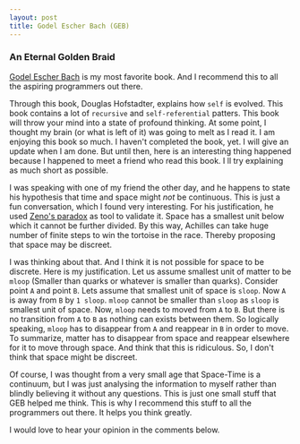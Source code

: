```yaml
---
layout: post
title: Godel Escher Bach (GEB)
---
```


### An Eternal Golden Braid

[Godel Escher Bach](http://en.wikipedia.org/wiki/G%C3%B6del,_Escher,_Bach) is my most favorite book. And I recommend this to all the aspiring programmers out there.

Through this book, Douglas Hofstadter, explains how `self` is evolved. This book contains a lot of `recursive` and `self-referential` patters. This book will throw your mind into a state of profound thinking. At some point, I thought my brain (or what is left of it) was going to melt as I read it. I am enjoying this book so much. I haven't completed the book, yet. I will give an update when I am done. But until then, here is an interesting thing happened because I happened to meet a friend who read this book. I ll try explaining as much short as possible.

I was speaking with one of my friend the other day, and he happens to state his hypothesis that time and space might *not* be continuous. This is just a fun conversation, which I found very interesting. For his justification, he used [Zeno's paradox](http://en.wikipedia.org/wiki/Zeno's_paradoxes) as tool to validate it. Space has a smallest unit below which it cannot be further divided. By this way, Achilles can take huge number of finite steps to win the tortoise in the race. Thereby proposing that space may be discreet.

I was thinking about that. And I think it is not possible for space to be discrete. Here is my justification. Let us assume smallest unit of matter to be `mloop` (Smaller than quarks or whatever is smaller than quarks). Consider point `A` and point `B`. Lets assume that smallest unit of space is `sloop`. Now `A` is away from `B` by `1 sloop`. `mloop` cannot be smaller than `sloop` as `sloop` is smallest unit of space. Now, `mloop` needs to moved from `A` to `B`. But there is no transition from `A` to `B` as nothing can exists between them. So logically speaking, `mloop` has to disappear from `A` and reappear in `B` in order to move. To summarize, matter has to disappear from space and reappear elsewhere for it to move through space. And think that this is ridiculous. So, I don't think that space might be discreet.

Of course, I was thought from a very small age that Space-Time is a continuum, but I was just analysing the information to myself rather than blindly believing it without any questions. This is just one small stuff that GEB helped me think. This is why I recommend this stuff to all the programmers out there. It helps you think greatly.

I would love to hear your opinion in the comments below.
